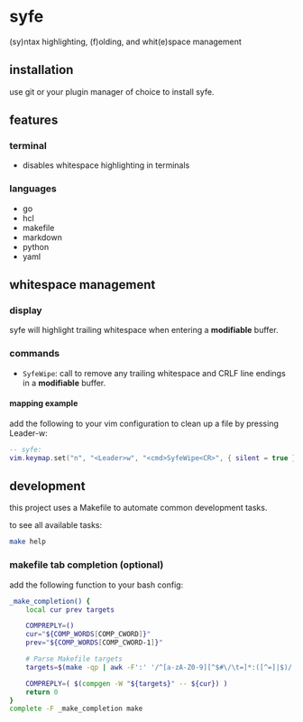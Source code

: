 syfe
====

(sy)ntax highlighting, (f)olding, and whit(e)space management

## installation

use git or your plugin manager of choice to install syfe.

## features

### terminal

* disables whitespace highlighting in terminals

### languages

* go
* hcl
* makefile
* markdown
* python
* yaml

## whitespace management

### display

syfe will highlight trailing whitespace when entering a **modifiable** buffer.

### commands

* `SyfeWipe`: call to remove any trailing whitespace and CRLF line endings in a **modifiable** buffer.

#### mapping example

add the following to your vim configuration to clean up a file by pressing Leader-w:

```lua
-- syfe:
vim.keymap.set("n", "<Leader>w", "<cmd>SyfeWipe<CR>", { silent = true })
```

## development

this project uses a Makefile to automate common development tasks.

to see all available tasks:

```bash
make help
```

### makefile tab completion (optional)

add the following function to your bash config:

```bash
_make_completion() {
    local cur prev targets

    COMPREPLY=()
    cur="${COMP_WORDS[COMP_CWORD]}"
    prev="${COMP_WORDS[COMP_CWORD-1]}"

    # Parse Makefile targets
    targets=$(make -qp | awk -F':' '/^[a-zA-Z0-9][^$#\/\t=]*:([^=]|$)/ {split($1,A,/ /);print A[1]}' | sort -u)

    COMPREPLY=( $(compgen -W "${targets}" -- ${cur}) )
    return 0
}
complete -F _make_completion make
```
